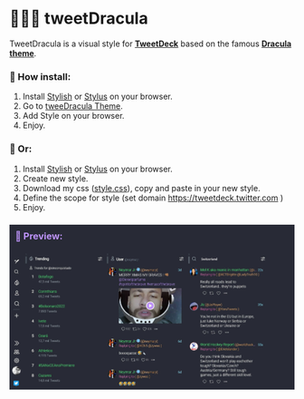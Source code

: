 # 🧛🏻‍♂️ tweetDracula

TweetDracula is a visual style for [**TweetDeck**](https://tweetdeck.twitter.com) based on the famous [**Dracula theme**](https://github.com/dracula/dracula-theme).

### 🔸 How install:

1. Install [Stylish](http://bit.ly/stylish-chrome) or [Stylus](http://bit.ly/stylus-chrome) on your browser.
2. Go to [tweeDracula Theme](http://bit.ly/tweetDracula).
3. Add Style on your browser.
4. Enjoy.

### 🔹 Or:

1. Install [Stylish](http://bit.ly/stylish-chrome) or [Stylus](http://bit.ly/stylus-chrome) on your browser.
2. Create new style.
3. Download my css ([style.css](https://raw.githubusercontent.com/oinconquistado/tweetDracula/main/style.css)), copy and paste in your new style.
4. Define the scope for style (set domain https://tweetdeck.twitter.com
   )
5. Enjoy.

<h3 style="color:#bd93f9; background-color:#282a36; padding: 10px 10px 20px 10px; margin-bottom:0">🦇 Preview: </h3>
<img src="./images/preview.jpeg" style="margin:0">
